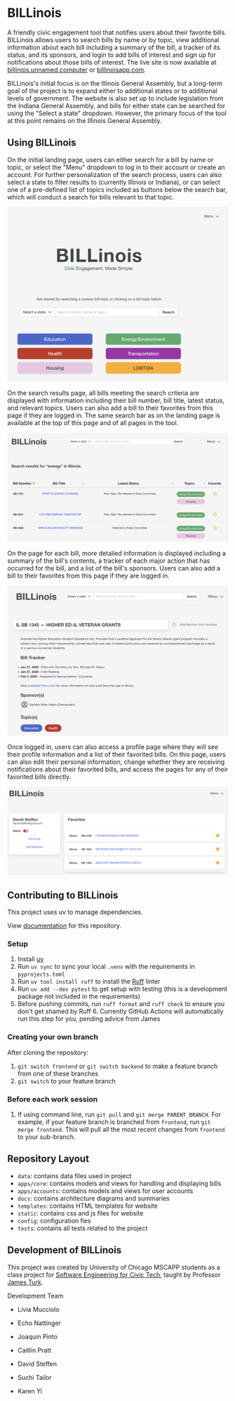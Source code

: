 # BILLinois

A friendly civic engagement tool that notifies users about their favorite bills. BILLinois allows users to search bills by name or by topic, view additional information about each bill including a summary of the bill, a tracker of its status, and its sponsors, and login to add bills of interest and sign up for notifications about those bills of interest. The live site is now available at [billinois.unnamed.computer](https://billinois.unnamed.computer/) or [billinoisapp.com](https://billinoisapp.com).

BILLinois's initial focus is on the Illinois General Assembly, but a long-term goal of the project is to expand either to additional states or to additional levels of government. The website is also set up to include legislation from the Indiana General Assembly, and bills for either state can be searched for using the "Select a state" dropdown. However, the primary focus of the tool at this point remains on the Illinois General Assembly.

## Using BILLinois

On the initial landing page, users can either search for a bill by name or topic, or select the "Menu" dropdown to log in to their account or create an account. For further personalization of the search process, users can also select a state to filter results to (currently Illinois or Indiana), or can select one of a pre-defined list of topics included as buttons below the search bar, which will conduct a search for bills relevant to that topic.

![Landing page](docs/frontend1.png)

On the search results page, all bills meeting the search criteria are displayed with information including their bill number, bill title, latest status, and relevant topics. Users can also add a bill to their favorites from this page if they are logged in. The same search bar as on the landing page is available at the top of this page and of all pages in the tool.

![Search page](docs/frontend2.png)

On the page for each bill, more detailed information is displayed including a summary of the bill's contents, a tracker of each major action that has occurred for the bill, and a list of the bill's sponsors. Users can also add a bill to their favorites from this page if they are logged in.

![Bills page](docs/frontend3.png)

Once logged in, users can also access a profile page where they will see their profile information and a list of their favorited bills. On this page, users can also edit their personal information, change whether they are receiving notifications about their favorited bills, and access the pages for any of their favorited bills directly.

![Profile/Favories page](docs/frontend4.png)

## Contributing to BILLinois

This project uses uv to manage dependencies. 

View [documentation](https://uchicago-capp-30320.github.io/BILLinois/) for this repository.

### Setup

1. Install [uv](https://docs.astral.sh/uv/getting-started/installation/)
2. Run `uv sync` to sync your local `.venv` with the requirements in `pyprojects.toml`
3. Run `uv tool install ruff` to install the [Ruff](https://github.com/astral-sh/ruff) linter
4. Run `uv add --dev pytest` to get setup with testing (this is a development package not included in the requirements)
5. Before pushing commits, run `ruff format` and `ruff check` to ensure you don't get shamed by Ruff 6. Currently GitHub Actions will automatically run this step for you, pending advice from James

### Creating your own branch

After cloning the repository:

1. `git switch frontend` or `git switch backend` to make a feature branch from one of these branches
2. `git switch` to your feature branch

### Before each work session

1. If using command line, run `git pull` and `git merge PARENT_BRANCH`. For example, if your feature branch is branched from `frontend`, run `git merge frontend`. This will pull all the most recent changes from `frontend` to your sub-branch.

## Repository Layout

- `data`: contains data files used in project
- `apps/core`: contains models and views for handling and displaying bills
- `apps/accounts`: contains models and views for user accounts
- `docs`: contains architecture diagrams and summaries
- `templates`: contains HTML templates for website
- `static`: contains css and js files for website
- `config`: configuration fies
- `tests`: contains all tests related to the project

## Development of BILLinois

This project was created by University of Chicago MSCAPP students as a class project for [Software Engineering for Civic Tech](https://capp30320.jpt.sh/), taught by Professor [James Turk](https://www.jpt.sh/).

Development Team

- Livia Mucciolo

- Echo Nattinger

- Joaquin Pinto

- Caitlin Pratt

- David Steffen

- Suchi Tailor

- Karen Yi
